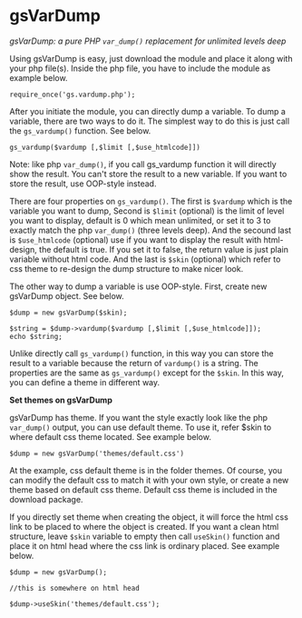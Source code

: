 gsVarDump
=========

*gsVarDump: a pure PHP `var_dump()` replacement for unlimited levels deep*

Using gsVarDump is easy, just download the module and place it along with your php file(s). Inside the php file, you have to include the module as example below.

```
require_once('gs.vardump.php');
```

After you initiate the module, you can directly dump a variable. To dump a variable, there are two ways to do it. The simplest way to do this is just call the `gs_vardump()` function. See below.

```
gs_vardump($vardump [,$limit [,$use_htmlcode]])
```

Note: like php `var_dump()`, if you call gs_vardump function it will directly show the result. You can't store the result to a new variable. If you want to store the result, use OOP-style instead.

There are four properties on `gs_vardump()`. The first is `$vardump` which is the variable you want to dump, Second is `$limit` (optional) is the limit of level you want to display, default is 0 which mean unlimited, or set it to 3 to exactly match the php `var_dump()` (three levels deep). And the secound last is `$use_htmlcode` (optional) use if you want to display the result with html-design, the default is true. If you set it to false, the return value is just plain variable without html code. And the last is `$skin` (optional) which refer to css theme to re-design the dump structure to make nicer look.

The other way to dump a variable is use OOP-style. First, create new gsVarDump object. See below.

```
$dump = new gsVarDump($skin);

$string = $dump->vardump($vardump [,$limit [,$use_htmlcode]]);
echo $string;
```

Unlike directly call `gs_vardump()` function, in this way you can store the result to a variable because the return of `vardump()` is a string. The properties are the same as `gs_vardump()` except for the `$skin`. In this way, you can define a theme in different way.

**Set themes on gsVarDump**

gsVarDump has theme. If you want the style exactly look like the php `var_dump()` output, you can use default theme. To use it, refer $skin to where default css theme located. See example below.

```
$dump = new gsVarDump('themes/default.css')
```

At the example, css default theme is in the folder themes. Of course, you can modify the default css to match it with your own style, or create a new theme based on default css theme. Default css theme is included in the download package.

If you directly set theme when creating the object, it will force the html css link to be placed to where the object is created. If you want a clean html structure, leave `$skin` variable to empty then call `useSkin()` function and place it on html head where the css link is ordinary placed. See example below.

```
$dump = new gsVarDump();

//this is somewhere on html head

$dump->useSkin('themes/default.css');
```
